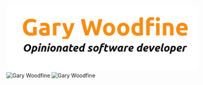 

<picture>
  <source media="(prefers-color-scheme: light)" srcset="images/garywoodfine-logo-light.png">
  <source media="(prefers-color-scheme: dark)" srcset="images/garywoodfine-logo-dark.png">
  <img alt="Gary Woodfine - Opinionated Software Developer" src="images/garywoodfine-logo-light.png">
</picture>


<div>
  <img align="center" src="https://github-readme-stats.vercel.app/api?username=garywoodfine&show_icons=true&theme=dark" alt="Gary Woodfine" />&nbsp;<img align="center" src="https://github-readme-stats.vercel.app/api/top-langs/?username=garywoodfine&layout=compact&hide=html&theme=dark" alt="Gary Woodfine" />
<div/>

<br/>



